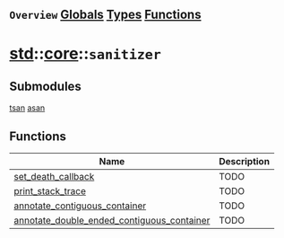 ## `Overview` [Globals](./globals.md) [Types](./types.md) [Functions](./functions.md)
# [std](./../../std.md)::[core](./../core.md)::`sanitizer`
## Submodules
[tsan](./sanitizer/tsan.md)
[asan](./sanitizer/asan.md)
## Functions
|Name|Description|
|----|-----------|
|[set_death_callback](#todo)|TODO|
|[print_stack_trace](#todo)|TODO|
|[annotate_contiguous_container](#todo)|TODO|
|[annotate_double_ended_contiguous_container](#todo)|TODO|
